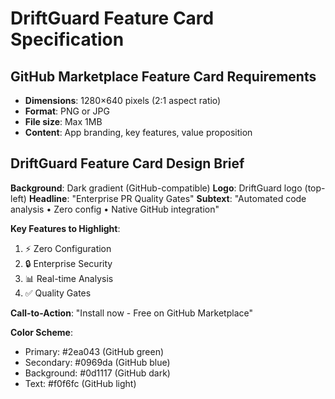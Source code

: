 # DriftGuard Feature Card Specification

## GitHub Marketplace Feature Card Requirements
- **Dimensions**: 1280×640 pixels (2:1 aspect ratio)
- **Format**: PNG or JPG
- **File size**: Max 1MB
- **Content**: App branding, key features, value proposition

## DriftGuard Feature Card Design Brief

**Background**: Dark gradient (GitHub-compatible)
**Logo**: DriftGuard logo (top-left)
**Headline**: "Enterprise PR Quality Gates"
**Subtext**: "Automated code analysis • Zero config • Native GitHub integration"

**Key Features to Highlight**:
1. ⚡ Zero Configuration
2. 🔒 Enterprise Security  
3. 📊 Real-time Analysis
4. ✅ Quality Gates

**Call-to-Action**: "Install now - Free on GitHub Marketplace"

**Color Scheme**: 
- Primary: #2ea043 (GitHub green)
- Secondary: #0969da (GitHub blue)
- Background: #0d1117 (GitHub dark)
- Text: #f0f6fc (GitHub light)
